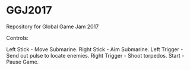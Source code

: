 # GGJ2017
Repository for Global Game Jam 2017

Controls:

Left Stick - Move Submarine.
Right Stick - Aim Submarine.
Left Trigger - Send out pulse to locate enemies.
Right Trigger - Shoot torpedos.
Start - Pause Game.